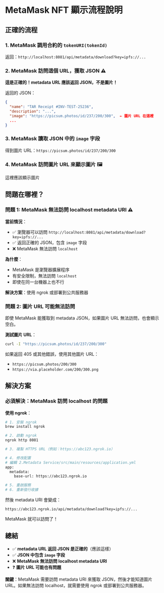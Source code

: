 # MetaMask NFT 顯示流程說明

## 正確的流程

### 1. MetaMask 調用合約的 `tokenURI(tokenId)`

返回：`http://localhost:8081/api/metadata/download?key=ipfs://...`

### 2. MetaMask 訪問這個 URL，獲取 JSON ⚠️

**這是正確的！metadata URL 應該返回 JSON，不是圖片！**

返回的 JSON：

```json
{
  "name": "TAR Receipt #INV-TEST-25236",
  "description": "...",
  "image": "https://picsum.photos/id/237/200/300",  ← 圖片 URL 在這裡
  ...
}
```

### 3. MetaMask 讀取 JSON 中的 `image` 字段

得到圖片 URL：`https://picsum.photos/id/237/200/300`

### 4. MetaMask 訪問圖片 URL 來顯示圖片 🖼️

這裡應該顯示圖片

## 問題在哪裡？

### 問題 1: MetaMask 無法訪問 localhost metadata URI ⚠️

**當前情況**：

- ✅ 瀏覽器可以訪問 `http://localhost:8081/api/metadata/download?key=ipfs://...`
- ✅ 返回正確的 JSON，包含 `image` 字段
- ❌ MetaMask 無法訪問 `localhost`

**為什麼**：

- MetaMask 是瀏覽器擴展程序
- 有安全限制，無法訪問 `localhost`
- 即使在同一台機器上也不行

**解決方案**：使用 ngrok 或部署到公共服務器

### 問題 2: 圖片 URL 可能無法訪問

即使 MetaMask 能獲取到 metadata JSON，如果圖片 URL 無法訪問，也會顯示空白。

**測試圖片 URL**：

```bash
curl -I "https://picsum.photos/id/237/200/300"
```

如果返回 405 或其他錯誤，使用其他圖片 URL：

- `https://picsum.photos/200/300`
- `https://via.placeholder.com/200/300.png`

## 解決方案

### 必須解決：MetaMask 訪問 localhost 的問題

**使用 ngrok**：

```bash
# 1. 安裝 ngrok
brew install ngrok

# 2. 啟動 ngrok
ngrok http 8081

# 3. 複製 HTTPS URL（例如：https://abc123.ngrok.io）

# 4. 修改配置
# 編輯 2.Metadata Service/src/main/resources/application.yml
app:
  metadata:
    base-url: https://abc123.ngrok.io

# 5. 重啟服務
# 6. 重新發行收據
```

然後 metadata URI 會變成：

```
https://abc123.ngrok.io/api/metadata/download?key=ipfs://...
```

MetaMask 就可以訪問了！

## 總結

- ✅ **metadata URL 返回 JSON 是正確的**（應該這樣）
- ✅ **JSON 中包含 `image` 字段**
- ❌ **MetaMask 無法訪問 localhost metadata URI**
- ❓ **圖片 URL 可能也有問題**

**關鍵**：MetaMask 需要訪問 metadata URI 來獲取 JSON，然後才能知道圖片 URL。如果無法訪問 localhost，就需要使用 ngrok 或部署到公共服務器。
